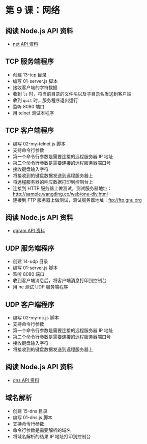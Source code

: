 # 第 9 课：网络

## 阅读 Node.js API 资料

- [net API 资料](https://www.nodeapp.cn/net.html)  

## TCP 服务端程序

- 创建 13-tcp 目录
- 编写 01-server.js 脚本  
- 接收客户端的字符数据
- 收到 `ls` 时，将当前目录的文件名以及子目录名发送到客户端
- 收到 `quit` 时，服务程序退出运行
- 监听 8080 端口
- 用 telnet 测试本程序

## TCP 客户端程序

- 编写 02-my-telnet.js 脚本
- 支持命令行参数
- 第一个命令行参数是需要连接的远程服务器 IP 地址
- 第二个命令行参数是需要连接的远程服务器端口号
- 接收键盘输入字符
- 将接收到的键盘数据发送到远程服务器上
- 将远程服务器的响应数据打印到控制台上
- 连接到 HTTP 服务器上做测试，测试服务器地址：http://sample.wangding.co/web/one-div.html
- 连接到 FTP 服务器上做测试，测试服务器地址：ftp://ftp.gnu.org

## 阅读 Node.js API 资料

- [dgram API 资料](https://www.nodeapp.cn/dgram.html)  

## UDP 服务端程序

- 创建 14-udp 目录  
- 编写 01-server.js 脚本
- 监听 8080 端口
- 收到客户端消息后，将客户端消息打印到控制台
- 用 nc 测试 UDP 服务端程序

## UDP 客户端程序

- 编写 02-my-nc.js 脚本
- 支持命令行参数
- 第一个命令行参数是需要连接的远程服务器 IP 地址
- 第二个命令行参数是需要连接的远程服务器端口号
- 接收键盘输入字符
- 将接收到的键盘数据发送到远程服务器上

## 阅读 Node.js API 资料

- [dns API 资料](https://www.nodeapp.cn/dns.html)

## 域名解析

- 创建 15-dns 目录
- 编写 01-dns.js 脚本  
- 支持命令行参数
- 命令行参数是需要解析的域名
- 将域名解析的结果 IP 地址打印到控制台

